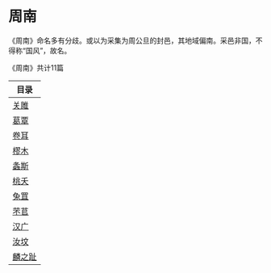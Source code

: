 # 周南

《周南》命名多有分歧。或以为采集为周公旦的封邑，其地域偏南。采邑非国，不得称“国风”，故名。



《周南》共计11篇

| 目录                  |
| --------------------- |
| [关雎](./关雎.md)     |
| [葛覃](./葛覃.md)     |
| [卷耳](./卷耳.md)     |
| [樛木](./樛木.md)     |
| [螽斯](./螽斯.md)     |
| [桃夭](./桃夭.md)     |
| [兔罝](./兔罝.md)     |
| [芣苢](./芣苢.md)     |
| [汉广](./汉广.md)     |
| [汝坟](./汝坟.md)     |
| [麟之趾](./麟之趾.md) |

